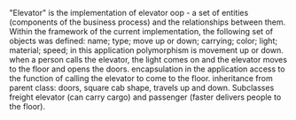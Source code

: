 "Elevator" is the implementation of elevator oop - a set of entities (components of the business process) and the relationships between them.
Within the framework of the current implementation, the following set of objects was defined:
     name;
     type;
     move up or down;
     carrying;
     color;
     light;
     material;
     speed;
    in this application polymorphism  is movement up or down. when a person calls the elevator, the light comes on and the elevator moves to the floor and opens the doors. encapsulation in the application access to the function of calling the elevator to come to the floor. inheritance from parent class: doors, square cab shape, travels up and down. Subclasses freight elevator (can carry cargo) and passenger (faster delivers people to the floor).
